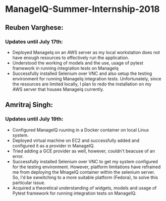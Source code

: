 # ManageIQ-Summer-Internship-2018

## Reuben Varghese:
### Updates until July 17th:

* Deployed ManageIq on an AWS server as my local workstation does not have enough
resources to effectively run the application.
* Understood the working of models and the use, usage of pytest framework in
running integration tests on ManageIq
* Successfully installed Selenium over VNC and also setup the testing environment
for running ManageIq integration tests. Unfortunately, since the resources are
limited locally, I plan to redo the installation on my AWS server that houses
ManageIq currently.

## Amritraj Singh:
### Updates until July 19th:

* Configured ManageIQ ruuning in a Docker container on local Linux system.
* Deployed virtual machine on EC2 and successfully added and configured it as a provider in ManageIQ.
* Tried adding a GCE provider as well, however, couldn't beacuse of an error.
* Successfully installed Selenium over VNC to get my system configured for the testing environment. However, platform limitations have refrained me from deploying the MnageIQ container within the selenium server. So, I'd be swwitching to a more suitable platform (Fedora), to solve this particular issue.
* Acquired a theoretical understanding of widgets, models and usage of Pytest framework for running integration tests on ManageIQ.
